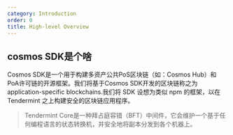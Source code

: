 ```yaml
---
category: Introduction
order: 0
title: High-level Overview
---
```


## cosmos SDK是个啥

Cosmos SDK是一个用于构建多资产公共PoS区块链（如：Cosmos Hub）和PoA许可链的开源框架。我们将基于Cosmos SDK开发的区块链称之为application-specific blockchains.我们将 SDK 设想为类似 npm 的框架，以在 Tendermint 之上构建安全的区块链应用程序。

> Tendermint Core是一种拜占庭容错（BFT）中间件，它会维护一个基于任何编程语言的状态转换机，并安全地将副本分发到各个机器上。